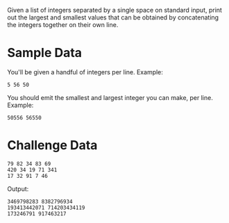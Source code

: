 Given a list of integers separated by a single space on standard input, print
out the largest and smallest values that can be obtained by concatenating the
integers together on their own line.

# Sample Data

You'll be given a handful of integers per line. Example:

```
5 56 50
```

You should emit the smallest and largest integer you can make, per line. Example:

```
50556 56550
```

# Challenge Data

```
79 82 34 83 69
420 34 19 71 341
17 32 91 7 46
```

Output:

```
3469798283 8382796934
193413442071 714203434119
173246791 917463217
```
